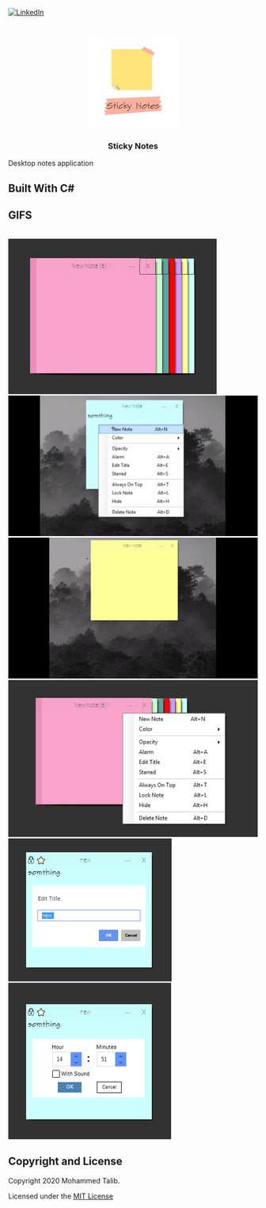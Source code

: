 [![LinkedIn][linkedin-shield]][linkedin-url]



<!-- PROJECT LOGO -->

<br />
<p align="center">
  <a href="https://github.com/it2121/Sticky-Notes/">
    <img src="logo.png" alt="Logo" width="180" height="180">
  </a>

  <h3 align="center">Sticky Notes</h3>
Desktop notes application
  
## Built With C# 

## GIFS


</br>
<img src="1.png"></img>
<img src="s1.gif"></img>
<img src="s2.gif"></img>
<img src="2.png"></img>
<img src="3.png"></img>
<img src="4.png"></img>

[linkedin-shield]: https://img.shields.io/badge/-LinkedIn-black.svg?style=flat-square&logo=linkedin&colorB=555
[linkedin-url]: https://www.linkedin.com/in/it2121/

## Copyright and License

Copyright 2020 Mohammed Talib.

Licensed under the [MIT License](https://github.com/it2121/Sticky-Notes/edit/master/LICENSE.txt)
